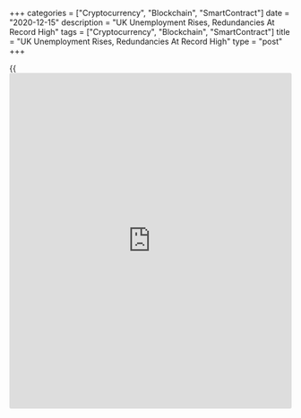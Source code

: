 +++
categories = ["Cryptocurrency", "Blockchain", "SmartContract"]
date = "2020-12-15"
description = "UK Unemployment Rises, Redundancies At Record High"
tags = ["Cryptocurrency", "Blockchain", "SmartContract"]
title = "UK Unemployment Rises, Redundancies At Record High"
type = "post"
+++

{{<iframe id="large-banner" src="https://www.bounty.group/#slide=6.0" width="100%" height="600" scrolling="no" style="border: 0px solid rgb(216, 221, 230); border-radius: 3px;">}}

Despite government support measures, the UK unemployment increased in
the three months to October and redundancies reached a record high as
the [coronavirus][1] pandemic weighed on the labor market.

The unemployment rate rose to 4.9 percent in three months to October,
the Office for National Statistics reported Tuesday. Economists had
forecast the rate to climb to 5.1 percent from 4.8 percent registered in
three months to September.

The number of people looking for jobs increased by 241,000 from the
previous quarter.

The unemployment is set to rise to 6 percent by year-end, despite
unprecedented wage support which probably meant over four million people
were furloughed during the November lockdowns, ING Economist James
Smith, said.

Data showed that redundancies increased by a record 217,000 on the
quarter, to a record high of 370,000.  
  
"The re-introduction of tighter restrictions and the expected cliff edge
caused by the original furlough scheme end date in October helped
driverecord redundancies," British Chambers of Commerce Head of
Economics Suren Thiru said.

With businesses facing the prospect of further restrictions and a messy
end to the Brexit transition period, major job losses remain probable in
the near term, Thiru added.

The employment rate decreased 0.5 percentage points from the preceding
period to 75.2 percent in three months to October.

In three months to October, total pay including bonuses increased to 2.7
percent from last year, and growth in regular pay, excluding bonuses
gained to 2.8 percent.

In November, the number of people claiming unemployment benefits
increased 64,300 from the previous month.

For comments and feedback [contact](https://www.playgroundfx.com/contact/): editorial@rtt[news](https://www.letsplayfx.com/blog/forex-news-website/).com

[Economic News][2]

 **What parts of the world are seeing the best (and worst) economic
performances lately? Click[here][3] to check out our [Econ Scorecard][3]
and find out! See up-to-the-moment [ranking](https://www.playgroundfx.com/blog/crypto-exchange-ranking/)s for the best and worst
performers in [GDP][4], [unemployment rate][5], [inflation][6] and much
more.**

   1. www.rtt[news](https://www.letsplayfx.com/blog/forex-news-website/).com/list/coronavirus.aspx
   2. www.rtt[news](https://www.letsplayfx.com/blog/forex-news-website/).com/Content/EconomicNews.aspx
   3. www.rtt[news](https://www.letsplayfx.com/blog/forex-news-website/).com/economic-scorecard/world-rank/retail-sales/highest-performance.aspx
   4. www.rtt[news](https://www.letsplayfx.com/blog/forex-news-website/).com/economic-scorecard/world-rank/GDP/highest-performance.aspx
   5. www.rtt[news](https://www.letsplayfx.com/blog/forex-news-website/).com/economic-scorecard/world-rank/unemployment-rate/lowest-performance.aspx
   6. www.rtt[news](https://www.letsplayfx.com/blog/forex-news-website/).com/economic-scorecard/world-rank/CPI/highest-performance.aspx